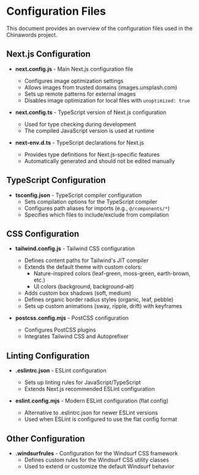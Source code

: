 # Configuration Files

This document provides an overview of the configuration files used in the Chinawords project.

## Next.js Configuration

- **next.config.js** - Main Next.js configuration file
  - Configures image optimization settings
  - Allows images from trusted domains (images.unsplash.com)
  - Sets up remote patterns for external images
  - Disables image optimization for local files with `unoptimized: true`

- **next.config.ts** - TypeScript version of Next.js configuration
  - Used for type checking during development
  - The compiled JavaScript version is used at runtime

- **next-env.d.ts** - TypeScript declarations for Next.js
  - Provides type definitions for Next.js-specific features
  - Automatically generated and should not be edited manually

## TypeScript Configuration

- **tsconfig.json** - TypeScript compiler configuration
  - Sets compilation options for the TypeScript compiler
  - Configures path aliases for imports (e.g., `@/components/*`)
  - Specifies which files to include/exclude from compilation

## CSS Configuration

- **tailwind.config.js** - Tailwind CSS configuration
  - Defines content paths for Tailwind's JIT compiler
  - Extends the default theme with custom colors:
    - Nature-inspired colors (leaf-green, moss-green, earth-brown, etc.)
    - UI colors (background, background-alt)
  - Adds custom box shadows (soft, medium)
  - Defines organic border radius styles (organic, leaf, pebble)
  - Sets up custom animations (sway, ripple, drift) with keyframes

- **postcss.config.mjs** - PostCSS configuration
  - Configures PostCSS plugins
  - Integrates Tailwind CSS and Autoprefixer

## Linting Configuration

- **.eslintrc.json** - ESLint configuration
  - Sets up linting rules for JavaScript/TypeScript
  - Extends Next.js recommended ESLint configuration

- **eslint.config.mjs** - Modern ESLint configuration (flat config)
  - Alternative to .eslintrc.json for newer ESLint versions
  - Used when ESLint is configured to use the flat config format

## Other Configuration

- **.windsurfrules** - Configuration for the Windsurf CSS framework
  - Defines custom rules for the Windsurf CSS utility classes
  - Used to extend or customize the default Windsurf behavior
